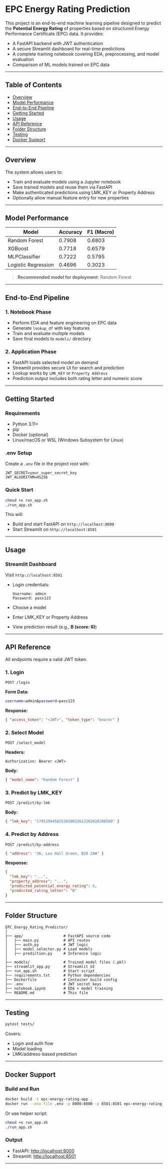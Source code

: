 # EPC Energy Rating Prediction

This project is an end-to-end machine learning pipeline designed to predict the **Potential Energy Rating** of properties based on structured Energy Performance Certificate (EPC) data. It provides:

* A FastAPI backend with JWT authentication
* A secure Streamlit dashboard for real-time predictions
* A complete training notebook covering EDA, preprocessing, and model evaluation
* Comparison of ML models trained on EPC data

---

## Table of Contents

* [Overview](#overview)
* [Model Performance](#model-performance)
* [End-to-End Pipeline](#end-to-end-pipeline)
* [Getting Started](#getting-started)
* [Usage](#usage)
* [API Reference](#api-reference)
* [Folder Structure](#folder-structure)
* [Testing](#testing)
* [Docker Support](#docker-support)

---

## Overview

The system allows users to:

* Train and evaluate models using a Jupyter notebook
* Save trained models and reuse them via FastAPI
* Make authenticated predictions using LMK\_KEY or Property Address
* Optionally allow manual feature entry for new properties

---

## Model Performance

| Model               | Accuracy | F1 (Macro) |
| ------------------- | -------- | ---------- |
| Random Forest       | 0.7908   | 0.6803     |
| XGBoost             | 0.7718   | 0.6579     |
| MLPClassifier       | 0.7222   | 0.5795     |
| Logistic Regression | 0.4696   | 0.3023     |

> **Recommended model for deployment**: Random Forest

---

## End-to-End Pipeline

### 1. Notebook Phase

* Perform EDA and feature engineering on EPC data
* Generate `lookup_df` with key features
* Train and evaluate multiple models
* Save final models to `models/` directory

### 2. Application Phase

* FastAPI loads selected model on demand
* Streamlit provides secure UI for search and prediction
* Lookup works by `LMK_KEY` or `Property Address`
* Prediction output includes both rating letter and numeric score

---

## Getting Started

### Requirements

* Python 3.11+
* pip
* Docker (optional)
* Linux/macOS or WSL (Windows Subsystem for Linux)

### .env Setup

Create a `.env` file in the project root with:

```env
JWT_SECRET=your_super_secret_key
JWT_ALGORITHM=HS256
```

### Quick Start

```bash
chmod +x run_app.sh
./run_app.sh
```

This will:

* Build and start FastAPI on `http://localhost:8000`
* Start Streamlit on `http://localhost:8501`

---

## Usage

### Streamlit Dashboard

Visit `http://localhost:8501`

* Login credentials:

  ```
  Username: admin
  Password: pass123
  ```

* Choose a model

* Enter LMK\_KEY or Property Address

* View prediction result (e.g., **B (score: 6)**)

---

## API Reference

All endpoints require a valid JWT token.

### 1. Login

`POST /login`

**Form Data:**

```bash
username=admin&password=pass123
```

**Response:**

```json
{ "access_token": "<JWT>", "token_type": "bearer" }
```

### 2. Select Model

`POST /select_model`

**Headers:**

```
Authorization: Bearer <JWT>
```

**Body:**

```json
{ "model_name": "Random Forest" }
```

### 3. Predict by LMK\_KEY

`POST /predict/by-lmk`

**Body:**

```json
{ "lmk_key": "1795390458252020032613265028200560" }
```

### 4. Predict by Address

`POST /predict/by-address`

```json
{ "address": "36, Lea Hall Green, B20 2AW" }
```

**Response:**

```json
{
  "lmk_key": "...",
  "property_address": "...",
  "predicted_potential_energy_rating": 6,
  "predicted_rating_letter": "B"
}
```

---

## Folder Structure

```
EPC_Energy_Rating_Predictor/
│
├── app/                  # FastAPI source code
│   ├── main.py           # API routes
│   ├── auth.py           # JWT logic
│   ├── model_selector.py # Load models
│   ├── prediction.py     # Inference logic
│
├── models/               # Trained model files (.pkl)
├── streamlit_app.py      # Streamlit UI
├── run_app.sh            # Start script
├── requirements.txt      # Python dependencies
├── Dockerfile            # Container build config
├── .env                  # JWT secret keys
├── notebook.ipynb        # EDA + model training
└── README.md             # This file
```

---

## Testing

```bash
pytest tests/
```

Covers:

* Login and auth flow
* Model loading
* LMK/address-based prediction

---

## Docker Support

### Build and Run

```bash
docker build -t epc-energy-rating-app .
docker run --env-file .env -p 8000:8000 -p 8501:8501 epc-energy-rating-app
```

Or use helper script:

```bash
chmod +x run_app.sh
./run_app.sh
```

### Output

* FastAPI: [http://localhost:8000](http://localhost:8000)
* Streamlit: [http://localhost:8501](http://localhost:8501)

---
